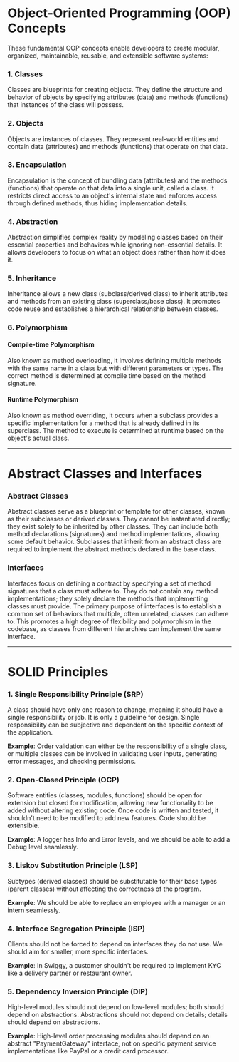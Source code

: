 # Object-Oriented Programming (OOP) Concepts

These fundamental OOP concepts enable developers to create modular, organized, maintainable, reusable, and extensible software systems:

### 1. Classes
Classes are blueprints for creating objects. They define the structure and behavior of objects by specifying attributes (data) and methods (functions) that instances of the class will possess.

### 2. Objects
Objects are instances of classes. They represent real-world entities and contain data (attributes) and methods (functions) that operate on that data.

### 3. Encapsulation
Encapsulation is the concept of bundling data (attributes) and the methods (functions) that operate on that data into a single unit, called a class. It restricts direct access to an object's internal state and enforces access through defined methods, thus hiding implementation details.

### 4. Abstraction
Abstraction simplifies complex reality by modeling classes based on their essential properties and behaviors while ignoring non-essential details. It allows developers to focus on what an object does rather than how it does it.

### 5. Inheritance
Inheritance allows a new class (subclass/derived class) to inherit attributes and methods from an existing class (superclass/base class). It promotes code reuse and establishes a hierarchical relationship between classes.

### 6. Polymorphism

#### Compile-time Polymorphism
Also known as method overloading, it involves defining multiple methods with the same name in a class but with different parameters or types. The correct method is determined at compile time based on the method signature.

#### Runtime Polymorphism
Also known as method overriding, it occurs when a subclass provides a specific implementation for a method that is already defined in its superclass. The method to execute is determined at runtime based on the object's actual class.

---

# Abstract Classes and Interfaces

### Abstract Classes
Abstract classes serve as a blueprint or template for other classes, known as their subclasses or derived classes. They cannot be instantiated directly; they exist solely to be inherited by other classes. They can include both method declarations (signatures) and method implementations, allowing some default behavior. Subclasses that inherit from an abstract class are required to implement the abstract methods declared in the base class.

### Interfaces
Interfaces focus on defining a contract by specifying a set of method signatures that a class must adhere to. They do not contain any method implementations; they solely declare the methods that implementing classes must provide. The primary purpose of interfaces is to establish a common set of behaviors that multiple, often unrelated, classes can adhere to. This promotes a high degree of flexibility and polymorphism in the codebase, as classes from different hierarchies can implement the same interface.

---

# SOLID Principles

### 1. Single Responsibility Principle (SRP)
A class should have only one reason to change, meaning it should have a single responsibility or job. It is only a guideline for design. Single responsibility can be subjective and dependent on the specific context of the application.

**Example**: Order validation can either be the responsibility of a single class, or multiple classes can be involved in validating user inputs, generating error messages, and checking permissions.

### 2. Open-Closed Principle (OCP)
Software entities (classes, modules, functions) should be open for extension but closed for modification, allowing new functionality to be added without altering existing code. Once code is written and tested, it shouldn't need to be modified to add new features. Code should be extensible.

**Example**: A logger has Info and Error levels, and we should be able to add a Debug level seamlessly.

### 3. Liskov Substitution Principle (LSP)
Subtypes (derived classes) should be substitutable for their base types (parent classes) without affecting the correctness of the program.

**Example**: We should be able to replace an employee with a manager or an intern seamlessly.

### 4. Interface Segregation Principle (ISP)
Clients should not be forced to depend on interfaces they do not use. We should aim for smaller, more specific interfaces.

**Example**: In Swiggy, a customer shouldn't be required to implement KYC like a delivery partner or restaurant owner.

### 5. Dependency Inversion Principle (DIP)
High-level modules should not depend on low-level modules; both should depend on abstractions. Abstractions should not depend on details; details should depend on abstractions.

**Example**: High-level order processing modules should depend on an abstract "PaymentGateway" interface, not on specific payment service implementations like PayPal or a credit card processor.